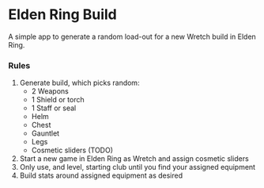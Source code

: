 # Elden Ring Build

A simple app to generate a random load-out for a new Wretch build in Elden Ring.

### Rules

1. Generate build, which picks random:
   - 2 Weapons
   - 1 Shield or torch
   - 1 Staff or seal
   - Helm
   - Chest
   - Gauntlet
   - Legs
   - Cosmetic sliders (TODO)
2. Start a new game in Elden Ring as Wretch and assign cosmetic sliders
3. Only use, and level, starting club until you find your assigned equipment
4. Build stats around assigned equipment as desired

